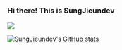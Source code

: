 ### Hi there! This is SungJieundev

<a href="mailto:sungjieun.dev@gmail.com" target="_blank"><img src="https://img.shields.io/badge/Gmail-EA4335?style=flat-square&logo=Gmail&logoColor=white"/></a>

[![SungJieundev's GitHub stats](https://github-readme-stats.vercel.app/api?username=SungJieundev)](https://github.com/anuraghazra/github-readme-stats)
